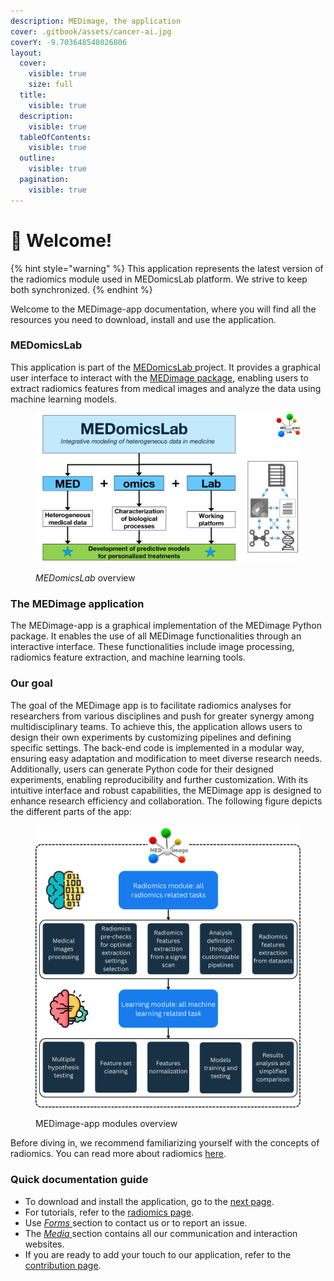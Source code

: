 ```yaml
---
description: MEDimage, the application
cover: .gitbook/assets/cancer-ai.jpg
coverY: -9.703648548026806
layout:
  cover:
    visible: true
    size: full
  title:
    visible: true
  description:
    visible: true
  tableOfContents:
    visible: true
  outline:
    visible: true
  pagination:
    visible: true
---
```


# 👋 Welcome!

{% hint style="warning" %}
This application represents the latest version of the radiomics module used in MEDomicsLab platform. We strive to keep both synchronized.
{% endhint %}

Welcome to the MEDimage-app documentation, where you will find all the resources you need to download, install and use the application.

### MEDomicsLab

This application is part of the [MEDomicsLab ](https://medomics-udes.gitbook.io/medomicslab-docs)project. It provides a graphical user interface to interact with the [MEDimage package](https://github.com/MEDomics-UdeS/MEDimage), enabling users to extract radiomics features from medical images and analyze the data using machine learning models.

<figure><img src=".gitbook/assets/MEDomicsLab-Overview.png" alt=""><figcaption><p><em>MEDomicsLab</em> overview</p></figcaption></figure>

### The MEDimage application

The MEDimage-app is a graphical implementation of the MEDimage Python package. It enables the use of all MEDimage functionalities through an interactive interface. These functionalities include image processing, radiomics feature extraction, and machine learning tools.

### Our goal

The goal of the MEDimage app is to facilitate radiomics analyses for researchers from various disciplines and push for greater synergy among multidisciplinary teams. To achieve this, the application allows users to design their own experiments by customizing pipelines and defining specific settings. The back-end code is implemented in a modular way, ensuring easy adaptation and modification to meet diverse research needs. Additionally, users can generate Python code for their designed experiments, enabling reproducibility and further customization. With its intuitive interface and robust capabilities, the MEDimage app is designed to enhance research efficiency and collaboration. The following figure depicts the different parts of the app:

<figure><img src=".gitbook/assets/MEDimageAppModules.png" alt=""><figcaption><p>MEDimage-app modules overview</p></figcaption></figure>

Before diving in, we recommend familiarizing yourself with the concepts of radiomics. You can read more about radiomics [here](radiomics/).

### Quick documentation guide

* To download and install the application, go to the [next page](quick-start.md).
* For tutorials, refer to the [radiomics page](radiomics/).
* Use [_Forms_ ](broken-reference)section to contact us or to report an issue.
* The [_Media_ ](broken-reference)section contains all our communication and interaction websites.
* If you are ready to add your touch to our application, refer to the [contribution page](contributing.md).

